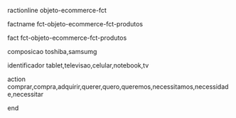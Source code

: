 ractionline objeto-ecommerce-fct

 factname  fct-objeto-ecommerce-fct-produtos
 
 
 fact fct-objeto-ecommerce-fct-produtos
   composicao toshiba,samsumg
   identificador tablet,televisao,celular,notebook,tv
   action comprar,compra,adquirir,querer,quero,queremos,necessitamos,necessidade,necessitar


end
